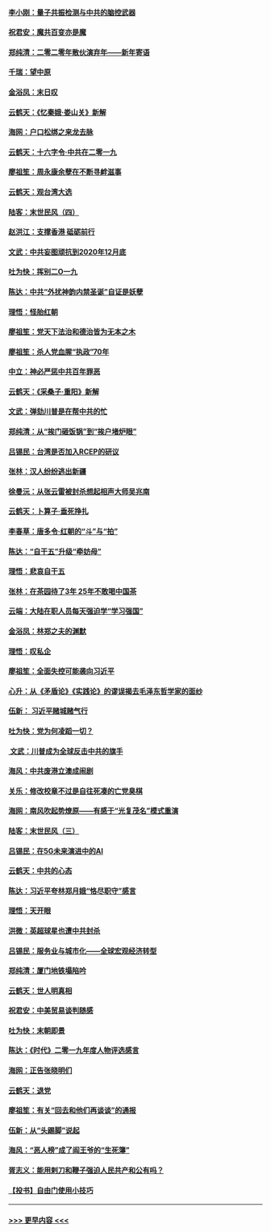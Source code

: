 #### [李小刚：量子共振检测与中共的脑控武器](../pages/nsc993/n11754518.md?t=12310322) 
#### [祝君安：魔共百变亦是魔](../pages/nsc993/n11754469.md?t=12310322) 
#### [郑纯清：二零二零年散伙演弃年——新年寄语](../pages/nsc993/n11754195.md?t=12310322) 
#### [千瑞：望中原](../pages/nsc993/n11754159.md?t=12310322) 
#### [金浴凤：末日叹](../pages/nsc993/n11752359.md?t=12310322) 
#### [云鹤天：《忆秦娥‧娄山关》新解](../pages/nsc993/n11752348.md?t=12310322) 
#### [海网：户口松绑之来龙去脉](../pages/nsc993/n11752328.md?t=12310322) 
#### [云鹤天：十六字令‧中共在二零一九](../pages/nsc993/n11752305.md?t=12310322) 
#### [廖祖笙：周永康余孽在不断寻衅滋事](../pages/nsc993/n11751013.md?t=12310322) 
#### [云鹤天：观台湾大选](../pages/nsc993/n11751007.md?t=12310322) 
#### [陆客：末世民风（四）](../pages/nsc993/n11749203.md?t=12310322) 
#### [赵洪江：支撑香港 砥砺前行](../pages/nsc993/n11748482.md?t=12310322) 
#### [文武：中共妄图顽抗到2020年12月底](../pages/nsc993/n11748446.md?t=12310322) 
#### [吐为快：挥别二O一九](../pages/nsc993/n11748411.md?t=12310322) 
#### [陈达：中共“外扰神韵内禁圣诞”自证是妖孽](../pages/nsc993/n11748226.md?t=12310322) 
#### [理悟：怪胎红朝](../pages/nsc993/n11748206.md?t=12310322) 
#### [廖祖笙：党天下法治和德治皆为无本之木](../pages/nsc993/n11748135.md?t=12310322) 
#### [廖祖笙：杀人党血腥“执政”70年](../pages/nsc993/n11745144.md?t=12310322) 
#### [中立：神必严惩中共百年罪恶](../pages/nsc993/n11744970.md?t=12310322) 
#### [云鹤天：《采桑子‧重阳》新解](../pages/nsc993/n11744948.md?t=12310322) 
#### [文武：弹劾川普是在帮中共的忙](../pages/nsc993/n11744758.md?t=12310322) 
#### [郑纯清：从“挨门砸饭锅”到“挨户堵炉眼”](../pages/nsc993/n11744745.md?t=12310322) 
#### [吕锡民：台湾是否加入RCEP的研议](../pages/nsc993/n11744701.md?t=12310322) 
#### [张林：汉人纷纷逃出新疆](../pages/nsc993/n11743530.md?t=12310322) 
#### [徐曼沅：从张云雷被封杀想起相声大师吴兆南](../pages/nsc993/n11741816.md?t=12310322) 
#### [云鹤天：卜算子‧垂死挣扎](../pages/nsc993/n11739956.md?t=12310322) 
#### [李春草：唐多令‧红朝的“斗”与“拍”](../pages/nsc993/n11739830.md?t=12310322) 
#### [陈达：“自干五”升级“牵妨母”](../pages/nsc993/n11739724.md?t=12310322) 
#### [理悟：悲哀自干五](../pages/nsc993/n11739547.md?t=12310322) 
#### [张林：在茶园待了3年 25年不敢喝中国茶](../pages/nsc993/n11739240.md?t=12310322) 
#### [云端：大陆在职人员每天强迫学“学习强国”](../pages/nsc993/n11738735.md?t=12310322) 
#### [金浴凤：林郑之夫的渊默](../pages/nsc993/n11737735.md?t=12310322) 
#### [理悟：叹私企](../pages/nsc993/n11737715.md?t=12310322) 
#### [廖祖笙：全面失控可能袭向习近平](../pages/nsc993/n11737704.md?t=12310322) 
#### [心升：从《矛盾论》《实践论》的谬误揭去毛泽东哲学家的面纱](../pages/nsc993/n11736962.md?t=12310322) 
#### [伍新： 习近平赌城赌气行](../pages/nsc993/n11736929.md?t=12310322) 
#### [吐为快：党为何凌蹈一切？](../pages/nsc993/n11736915.md?t=12310322) 
#### [ 文武：川普成为全球反击中共的旗手](../pages/nsc993/n11736882.md?t=12310322) 
#### [海风：中共废港立澳成闹剧](../pages/nsc993/n11735857.md?t=12310322) 
#### [关乐：修改校章不过是自往死凑的亡党臭棋](../pages/nsc993/n11735097.md?t=12310322) 
#### [海网：南风吹起势燎原——有感于“光复茂名”模式重演](../pages/nsc993/n11732308.md?t=12310322) 
#### [陆客：末世民风（三）](../pages/nsc993/n11732211.md?t=12310322) 
#### [吕锡民：在5G未来演进中的AI](../pages/nsc993/n11730010.md?t=12310322) 
#### [云鹤天：中共的心态](../pages/nsc993/n11729906.md?t=12310322) 
#### [陈达：习近平夸林郑月娥“恪尽职守”感言](../pages/nsc993/n11729881.md?t=12310322) 
#### [理悟：天开眼](../pages/nsc993/n11729699.md?t=12310322) 
#### [洪微：英超球星也遭中共封杀](../pages/nsc993/n11727243.md?t=12310322) 
#### [吕锡民：服务业与城市化——全球宏观经济转型](../pages/nsc993/n11725845.md?t=12310322) 
#### [郑纯清：厦门地铁塌陷吟](../pages/nsc993/n11725813.md?t=12310322) 
#### [云鹤天：世人明真相](../pages/nsc993/n11725621.md?t=12310322) 
#### [祝君安：中美贸易谈判随感](../pages/nsc993/n11725609.md?t=12310322) 
#### [吐为快：末朝即景](../pages/nsc993/n11723365.md?t=12310322) 
#### [陈达：《时代》二零一九年度人物评选感言](../pages/nsc993/n11723337.md?t=12310322) 
#### [海网：正告张晓明们](../pages/nsc993/n11723228.md?t=12310322) 
#### [云鹤天：退党](../pages/nsc993/n11723056.md?t=12310322) 
#### [廖祖笙：有关“回去和他们再谈谈”的通报](../pages/nsc993/n11722442.md?t=12310322) 
#### [伍新：从“头踢脚”说起](../pages/nsc993/n11722429.md?t=12310322) 
#### [海风：“恶人榜”成了阎王爷的“生死簿”](../pages/nsc993/n11722272.md?t=12310322) 
#### [胥志义：能用剌刀和鞭子强迫人民共产和公有吗？](../pages/nsc993/n11720569.md?t=12310322) 
#### [【投书】自由门使用小技巧](../pages/nsc993/n11720180.md?t=12310322) 

----
#### [ >>> 更早内容 <<< ](../indexes/nsc993-earlier.md)
